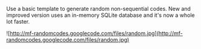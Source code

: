 Use a basic template to generate random non-sequential codes. New and improved version uses an in-memory SQLite database and it's now a whole lot faster.

![http://mf-randomcodes.googlecode.com/files/random.jpg](http://mf-randomcodes.googlecode.com/files/random.jpg)